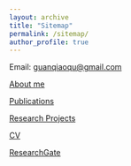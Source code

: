 ```yaml
---
layout: archive
title: "Sitemap"
permalink: /sitemap/
author_profile: true
---
```


Email: guanqiaoqu@gmail.com

[About me](https://guanqiaoqu.com/)

[Publications](https://guanqiaoqu.com/publications/)

[Research Projects](https://guanqiaoqu.com/projects/)

[CV](https://guanqiaoqu.com/cv/)

[ResearchGate](https://www.researchgate.net/profile/Guanqiao_Qu)

<!---
{% include base_path %}

A list of all the posts and pages found on the site. For you robots out there is an [XML version]({{ base_path }}/sitemap.xml) available for digesting as well.

<h2>Pages</h2>
{% for post in site.pages %}
  {% include archive-single.html %}
{% endfor %}

<h2>Posts</h2>
{% for post in site.posts %}
  {% include archive-single.html %}
{% endfor %}

{% capture written_label %}'None'{% endcapture %}

{% for collection in site.collections %}
{% unless collection.output == false or collection.label == "posts" %}
  {% capture label %}{{ collection.label }}{% endcapture %}
  {% if label != written_label %}
  <h2>{{ label }}</h2>
  {% capture written_label %}{{ label }}{% endcapture %}
  {% endif %}
{% endunless %}
{% for post in collection.docs %}
  {% unless collection.output == false or collection.label == "posts" %}
  {% include archive-single.html %}
  {% endunless %}
{% endfor %}
{% endfor %}

-->

